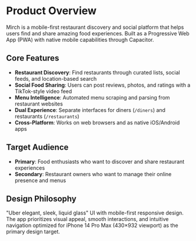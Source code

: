 # Product Overview

Mirch is a mobile-first restaurant discovery and social platform that helps users find and share amazing food experiences. Built as a Progressive Web App (PWA) with native mobile capabilities through Capacitor.

## Core Features

- **Restaurant Discovery**: Find restaurants through curated lists, social feeds, and location-based search
- **Social Food Sharing**: Users can post reviews, photos, and ratings with a TikTok-style video feed
- **Menu Intelligence**: Automated menu scraping and parsing from restaurant websites
- **Dual Experience**: Separate interfaces for diners (`/diners`) and restaurants (`/restaurants`)
- **Cross-Platform**: Works on web browsers and as native iOS/Android apps

## Target Audience

- **Primary**: Food enthusiasts who want to discover and share restaurant experiences
- **Secondary**: Restaurant owners who want to manage their online presence and menus

## Design Philosophy

"Uber elegant, sleek, liquid glass" UI with mobile-first responsive design. The app prioritizes visual appeal, smooth interactions, and intuitive navigation optimized for iPhone 14 Pro Max (430×932 viewport) as the primary design target.
